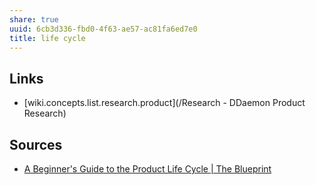 ```yaml
---
share: true
uuid: 6cb3d336-fbd0-4f63-ae57-ac81fa6ed7e0
title: life cycle
---
```

## Links

* [wiki.concepts.list.research.product](/Research - DDaemon Product Research)

## Sources

* [A Beginner's Guide to the Product Life Cycle | The Blueprint](https://www.fool.com/the-blueprint/product-life-cycle/)